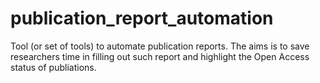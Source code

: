 # publication_report_automation
Tool (or set of tools) to automate publication reports. The aims is to save researchers time in filling out such report and highlight the Open Access status of publiations.

